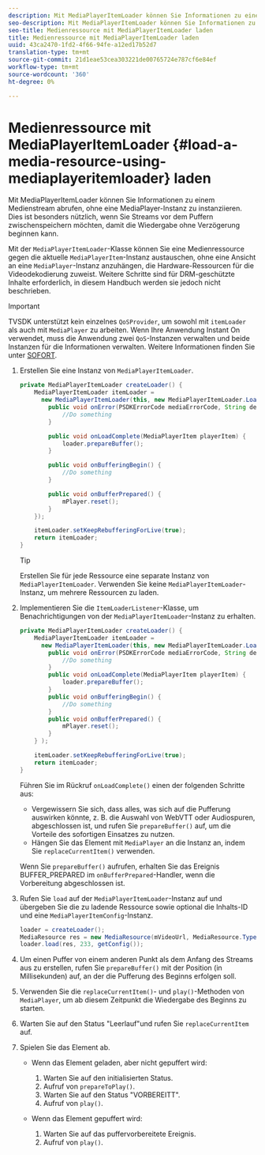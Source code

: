```yaml
---
description: Mit MediaPlayerItemLoader können Sie Informationen zu einem Medienstream abrufen, ohne eine MediaPlayer-Instanz zu instanziieren. Dies ist besonders nützlich, wenn Sie Streams vor dem Puffern zwischenspeichern möchten, damit die Wiedergabe ohne Verzögerung beginnen kann.
seo-description: Mit MediaPlayerItemLoader können Sie Informationen zu einem Medienstream abrufen, ohne eine MediaPlayer-Instanz zu instanziieren. Dies ist besonders nützlich, wenn Sie Streams vor dem Puffern zwischenspeichern möchten, damit die Wiedergabe ohne Verzögerung beginnen kann.
seo-title: Medienressource mit MediaPlayerItemLoader laden
title: Medienressource mit MediaPlayerItemLoader laden
uuid: 43ca2470-1fd2-4f66-94fe-a12ed17b52d7
translation-type: tm+mt
source-git-commit: 21d1eae53cea303221de00765724e787cf6e84ef
workflow-type: tm+mt
source-wordcount: '360'
ht-degree: 0%

---
```



# Medienressource mit MediaPlayerItemLoader {#load-a-media-resource-using-mediaplayeritemloader} laden

Mit MediaPlayerItemLoader können Sie Informationen zu einem Medienstream abrufen, ohne eine MediaPlayer-Instanz zu instanziieren. Dies ist besonders nützlich, wenn Sie Streams vor dem Puffern zwischenspeichern möchten, damit die Wiedergabe ohne Verzögerung beginnen kann.

Mit der `MediaPlayerItemLoader`-Klasse können Sie eine Medienressource gegen die aktuelle `MediaPlayerItem`-Instanz austauschen, ohne eine Ansicht an eine `MediaPlayer`-Instanz anzuhängen, die Hardware-Ressourcen für die Videodekodierung zuweist. Weitere Schritte sind für DRM-geschützte Inhalte erforderlich, in diesem Handbuch werden sie jedoch nicht beschrieben.

>[!IMPORTANT]
>
>TVSDK unterstützt kein einzelnes `QoSProvider`, um sowohl mit `itemLoader` als auch mit `MediaPlayer` zu arbeiten. Wenn Ihre Anwendung Instant On verwendet, muss die Anwendung zwei `QoS`-Instanzen verwalten und beide Instanzen für die Informationen verwalten. Weitere Informationen finden Sie unter [SOFORT](../../content-playback-options/buffering-configuration/c-psdk-android-2.7-instant-on.md).

1. Erstellen Sie eine Instanz von `MediaPlayerItemLoader`.

   ```java
   private MediaPlayerItemLoader createLoader() { 
       MediaPlayerItemLoader itemLoader =   
         new MediaPlayerItemLoader(this, new MediaPlayerItemLoader.LoaderListener() { 
           public void onError(PSDKErrorCode mediaErrorCode, String description) { 
               //Do something 
           } 
   
           public void onLoadComplete(MediaPlayerItem playerItem) { 
               loader.prepareBuffer(); 
           } 
   
           public void onBufferingBegin() { 
               //Do something 
           } 
   
           public void onBufferPrepared() { 
               mPlayer.reset(); 
           }  
       }); 
   
       itemLoader.setKeepRebufferingForLive(true); 
       return itemLoader; 
   } 
   ```

   >[!TIP]
   >
   >Erstellen Sie für jede Ressource eine separate Instanz von `MediaPlayerItemLoader`. Verwenden Sie keine `MediaPlayerItemLoader`-Instanz, um mehrere Ressourcen zu laden.

1. Implementieren Sie die `ItemLoaderListener`-Klasse, um Benachrichtigungen von der `MediaPlayerItemLoader`-Instanz zu erhalten.

   ```java
   private MediaPlayerItemLoader createLoader() { 
       MediaPlayerItemLoader itemLoader =   
         new MediaPlayerItemLoader(this, new MediaPlayerItemLoader.LoaderListener() { 
           public void onError(PSDKErrorCode mediaErrorCode, String description) { 
               //Do something 
           } 
           public void onLoadComplete(MediaPlayerItem playerItem) { 
               loader.prepareBuffer(); 
           } 
           public void onBufferingBegin() { 
               //Do something 
           } 
           public void onBufferPrepared() { 
               mPlayer.reset(); 
           }  
       } ); 
   
       itemLoader.setKeepRebufferingForLive(true); 
       return itemLoader; 
   }
   ```

   Führen Sie im Rückruf `onLoadComplete()` einen der folgenden Schritte aus:

   * Vergewissern Sie sich, dass alles, was sich auf die Pufferung auswirken könnte, z. B. die Auswahl von WebVTT oder Audiospuren, abgeschlossen ist, und rufen Sie `prepareBuffer()` auf, um die Vorteile des sofortigen Einsatzes zu nutzen.
   * Hängen Sie das Element mit `MediaPlayer` an die Instanz an, indem Sie `replaceCurrentItem()` verwenden.

   Wenn Sie `prepareBuffer()` aufrufen, erhalten Sie das Ereignis BUFFER_PREPARED im `onBufferPrepared`-Handler, wenn die Vorbereitung abgeschlossen ist.

1. Rufen Sie `load` auf der `MediaPlayerItemLoader`-Instanz auf und übergeben Sie die zu ladende Ressource sowie optional die Inhalts-ID und eine `MediaPlayerItemConfig`-Instanz.

   ```java
   loader = createLoader(); 
   MediaResource res = new MediaResource(mVideoUrl, MediaResource.Type.HLS, metadata); 
   loader.load(res, 233, getConfig());
   ```

1. Um einen Puffer von einem anderen Punkt als dem Anfang des Streams aus zu erstellen, rufen Sie `prepareBuffer()` mit der Position (in Millisekunden) auf, an der die Pufferung des Beginns erfolgen soll.
1. Verwenden Sie die `replaceCurrentItem()`- und `play()`-Methoden von `MediaPlayer`, um ab diesem Zeitpunkt die Wiedergabe des Beginns zu starten.
1. Warten Sie auf den Status &quot;Leerlauf&quot;und rufen Sie `replaceCurrentItem` auf.
1. Spielen Sie das Element ab.

   * Wenn das Element geladen, aber nicht gepuffert wird:

      1. Warten Sie auf den initialisierten Status.
      1. Aufruf von `prepareToPlay()`.
      1. Warten Sie auf den Status &quot;VORBEREITT&quot;.
      1. Aufruf von `play()`.
   * Wenn das Element gepuffert wird:

      1. Warten Sie auf das puffervorbereitete Ereignis.
      1. Aufruf von `play()`.